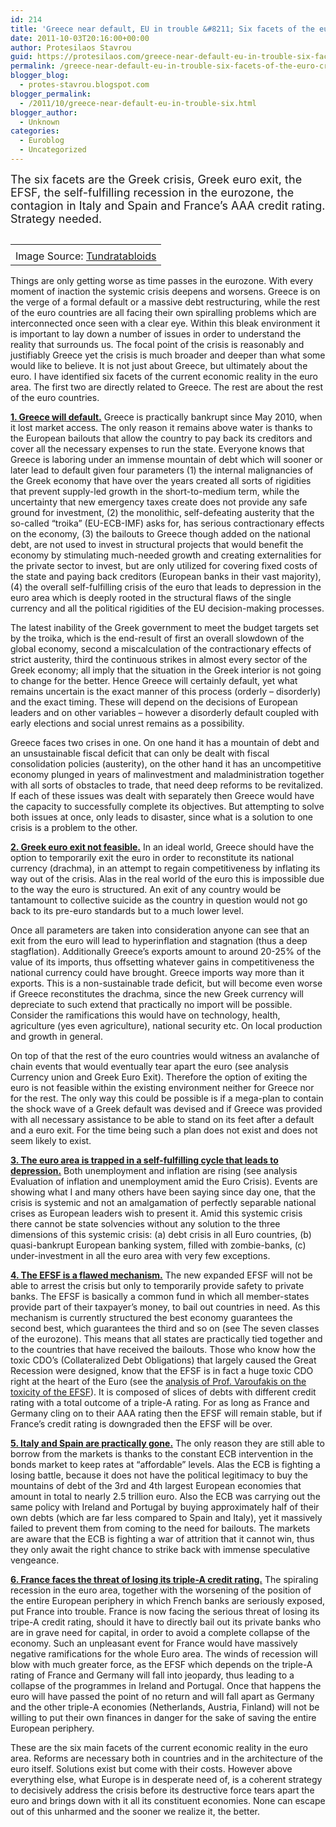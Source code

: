 ```yaml
---
id: 214
title: 'Greece near default, EU in trouble &#8211; Six facets of the euro crisis'
date: 2011-10-03T20:16:00+00:00
author: Protesilaos Stavrou
guid: https://protesilaos.com/greece-near-default-eu-in-trouble-six-facets-of-the-euro-crisis/
permalink: /greece-near-default-eu-in-trouble-six-facets-of-the-euro-crisis/
blogger_blog:
  - protes-stavrou.blogspot.com
blogger_permalink:
  - /2011/10/greece-near-default-eu-in-trouble-six.html
blogger_author:
  - Unknown
categories:
  - Euroblog
  - Uncategorized
---
```

<span style="font-size: large;">The six facets are the Greek crisis, Greek euro exit, the EFSF, the self-fulfilling recession in the eurozone, the contagion in Italy and Spain and France&#8217;s AAA credit rating. Strategy needed.</span>

<table cellpadding="0" cellspacing="0" class="tr-caption-container" style="float: right; margin-left: 1em; text-align: right;">
  <tr>
    <td style="text-align: center;">
    </td>
  </tr>
  
  <tr>
    <td class="tr-caption" style="text-align: center;">
      Image Source: <a href="http://tundratabloids.com/wp-content/uploads/2011/06/broken-euro.jpg">Tundratabloids </a>
    </td>
  </tr>
</table>

Things are only getting worse as time passes in the eurozone. With every moment of inaction the systemic crisis deepens and worsens. Greece is on the verge of a formal default or a massive debt restructuring, while the rest of the euro countries are all facing their own spiralling problems which are interconnected once seen with a clear eye. Within this bleak environment it is important to lay down a number of issues in order to understand the reality that surrounds us. The focal point of the crisis is reasonably and justifiably Greece yet the crisis is much broader and deeper than what some would like to believe. It is not just about Greece, but ultimately about the euro. I have identified six facets of the current economic reality in the euro area. The first two are directly related to Greece. The rest are about the rest of the euro countries.

<u>**1. Greece will default.**</u> Greece is practically bankrupt since May 2010, when it lost market access. The only reason it remains above water is thanks to the European bailouts that allow the country to pay back its creditors and cover all the necessary expenses to run the state. Everyone knows that Greece is laboring under an immense mountain of debt which will sooner or later lead to default given four parameters (1) the internal malignancies of the Greek economy that have over the years created all sorts of rigidities that prevent supply-led growth in the short-to-medium term, while the uncertainty that new emergency taxes create does not provide any safe ground for investment, (2) the monolithic, self-defeating austerity that the so-called &#8220;troika&#8221; (EU-ECB-IMF) asks for, has serious contractionary effects on the economy, (3) the bailouts to Greece though added on the national debt, are not used to invest in structural projects that would benefit the economy by stimulating much-needed growth and creating externalities for the private sector to invest, but are only utilized for covering fixed costs of the state and paying back creditors (European banks in their vast majority), (4) the overall self-fulfilling crisis of the euro that leads to depression in the euro area which is deeply rooted in the structural flaws of the single currency and all the political rigidities of the EU decision-making processes.

The latest inability of the Greek government to meet the budget targets set by the troika, which is the end-result of first an overall slowdown of the global economy, second a miscalculation of the contractionary effects of strict austerity, third the continuous strikes in almost every sector of the Greek economy; all imply that the situation in the Greek interior is not going to change for the better. Hence Greece will certainly default, yet what remains uncertain is the exact manner of this process (orderly &#8211; disorderly) and the exact timing. These will depend on the decisions of European leaders and on other variables &#8211; however a disorderly default coupled with early elections and social unrest remains as a possibility.

Greece faces two crises in one. On one hand it has a mountain of debt and an unsustainable fiscal deficit that can only be dealt with fiscal consolidation policies (austerity), on the other hand it has an uncompetitive economy plunged in years of malinvestment and maladministration together with all sorts of obstacles to trade, that need deep reforms to be revitalized. If each of these issues was dealt with separately then Greece would have the capacity to successfully complete its objectives. But attempting to solve both issues at once, only leads to disaster, since what is a solution to one crisis is a problem to the other. 

<u>**2. Greek euro exit not feasible.**</u> In an ideal world, Greece should have the option to temporarily exit the euro in order to reconstitute its national currency (drachma), in an attempt to regain competitiveness by inflating its way out of the crisis. Alas in the real world of the euro this is impossible due to the way the euro is structured. An exit of any country would be tantamount to collective suicide as the country in question would not go back to its pre-euro standards but to a much lower level. 

Once all parameters are taken into consideration anyone can see that an exit from the euro will lead to hyperinflation and stagnation (thus a deep stagflation). Additionally Greece&#8217;s exports amount to around 20-25% of the value of its imports, thus offsetting whatever gains in competitiveness the national currency could have brought. Greece imports way more than it exports. This is a non-sustainable trade deficit, but will become even worse if Greece reconstitutes the drachma, since the new Greek currency will depreciate to such extend that practically no import will be possible. Consider the ramifications this would have on technology, health, agriculture (yes even agriculture), national security etc. On local production and growth in general.

On top of that the rest of the euro countries would witness an avalanche of chain events that would eventually tear apart the euro (see analysis Currency union and Greek Euro Exit). Therefore the option of exiting the euro is not feasible within the existing environment neither for Greece nor for the rest. The only way this could be possible is if a mega-plan to contain the shock wave of a Greek default was devised and if Greece was provided with all necessary assistance to be able to stand on its feet after a default and a euro exit. For the time being such a plan does not exist and does not seem likely to exist.

<u>**3. The euro area is trapped in a self-fulfilling cycle that leads to depression.**</u> Both unemployment and inflation are rising (see analysis Evaluation of inflation and unemployment amid the Euro Crisis). Events are showing what I and many others have been saying since day one, that the crisis is systemic and not an amalgamation of perfectly separable national crises as European leaders wish to present it. Amid this systemic crisis there cannot be state solvencies without any solution to the three dimensions of this systemic crisis: (a) debt crisis in all Euro countries, (b) quasi-bankrupt European banking system, filled with zombie-banks, (c) under-investment in all the euro area with very few exceptions.

<u>**4. The EFSF is a flawed mechanism.**</u> The new expanded EFSF will not be able to arrest the crisis but only to temporarily provide safety to private banks. The EFSF is basically a common fund in which all member-states provide part of their taxpayer&#8217;s money, to bail out countries in need. As this mechanism is currently structured the best economy guarantees the second best, which guarantees the third and so on (see The seven classes of the eurozone). This means that all states are practically tied together and to the countries that have received the bailouts. Those who know how the toxic CDO&#8217;s (Collateralized Debt Obligations) that largely caused the Great Recession were designed, know that the EFSF is in fact a huge toxic CDO right at the heart of the Euro (see the [analysis of Prof. Varoufakis on the toxicity of the EFSF](http://yanisvaroufakis.eu/2011/08/04/why-italy-why-spain-and-why-the-efsfs-size-does-not-matter/)). It is composed of slices of debts with different credit rating with a total outcome of a triple-A rating. For as long as France and Germany cling on to their AAA rating then the EFSF will remain stable, but if France&#8217;s credit rating is downgraded then the EFSF will be over.

<u>**5. Italy and Spain are practically gone.**</u> The only reason they are still able to borrow from the markets is thanks to the constant ECB intervention in the bonds market to keep rates at &#8220;affordable&#8221; levels. Alas the ECB is fighting a losing battle, because it does not have the political legitimacy to buy the mountains of debt of the 3rd and 4th largest European economies that amount in total to nearly 2.5 trillion euro. Also the ECB was carrying out the same policy with Ireland and Portugal by buying approximately half of their own debts (which are far less compared to Spain and Italy), yet it massively failed to prevent them from coming to the need for bailouts. The markets are aware that the ECB is fighting a war of attrition that it cannot win, thus they only await the right chance to strike back with immense speculative vengeance.

<u>**6. France faces the threat of losing its triple-A credit rating.**</u> The spiraling recession in the euro area, together with the worsening of the position of the entire European periphery in which French banks are seriously exposed, put France into trouble. France is now facing the serious threat of losing its tripe-A credit rating, should it have to directly bail out its private banks who are in grave need for capital, in order to avoid a complete collapse of the economy. Such an unpleasant event for France would have massively negative ramifications for the whole Euro area. The winds of recession will blow with much greater force, as the EFSF which depends on the triple-A rating of France and Germany will fall into jeopardy, thus leading to a collapse of the programmes in Ireland and Portugal. Once that happens the euro will have passed the point of no return and will fall apart as Germany and the other triple-A economies (Netherlands, Austria, Finland) will not be willing to put their own finances in danger for the sake of saving the entire European periphery. 



These are the six main facets of the current economic reality in the euro area. Reforms are necessary both in countries and in the architecture of the euro itself. Solutions exist but come with their costs. However above everything else, what Europe is in desperate need of, is a coherent strategy to decisively address the crisis before its destructive force tears apart the euro and brings down with it all its constituent economies. None can escape out of this unharmed and the sooner we realize it, the better.